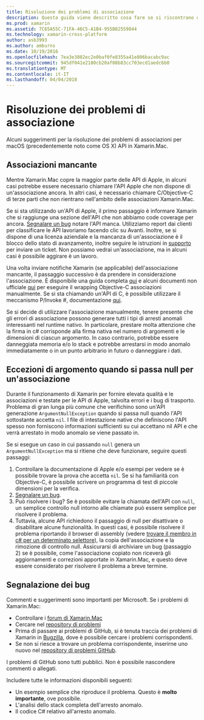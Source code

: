 ```yaml
---
title: Risoluzione dei problemi di associazione
description: Questa guida viene descritto cosa fare se si riscontrano difficoltà nell'associazione di una libreria Objective-C.
ms.prod: xamarin
ms.assetid: 7C65A55C-71FA-46C5-A1B4-955B82559844
ms.technology: xamarin-cross-platform
author: asb3993
ms.author: amburns
ms.date: 10/19/2016
ms.openlocfilehash: 7ea3e3802ec2e0baf0fe8355a41e806bacabc9ac
ms.sourcegitcommit: 945df041e2180cb20af08b83cc703ecd1aedc6b0
ms.translationtype: MT
ms.contentlocale: it-IT
ms.lasthandoff: 04/04/2018
---
```

# <a name="binding-troubleshooting"></a>Risoluzione dei problemi di associazione

Alcuni suggerimenti per la risoluzione dei problemi di associazioni per macOS (precedentemente noto come OS X) API in Xamarin.Mac.

## <a name="missing-bindings"></a>Associazioni mancante

Mentre Xamarin.Mac copre la maggior parte delle API di Apple, in alcuni casi potrebbe essere necessario chiamare l'API Apple che non dispone di un'associazione ancora. In altri casi, è necessario chiamare C/Objective-C di terze parti che non rientrano nell'ambito delle associazioni Xamarin.Mac.

Se si sta utilizzando un'API di Apple, il primo passaggio è informare Xamarin che si raggiunge una sezione dell'API che non abbiamo code coverage per ancora. [Segnalare un bug](#reporting-bugs) notare l'API manca. Utilizziamo report dai clienti per classificare le API lavoriamo facendo clic su Avanti. Inoltre, se si dispone di una licenza aziendale e la mancanza di un'associazione è il blocco dello stato di avanzamento, inoltre seguire le istruzioni in [supporto](http://xamarin.com/support) per inviare un ticket. Non possiamo vedrai un'associazione, ma in alcuni casi è possibile aggirare è un lavoro.

Una volta inviare notifiche Xamarin (se applicabile) dell'associazione mancante, il passaggio successivo è da prendere in considerazione l'associazione. È disponibile una guida completa [qui](~/cross-platform/macios/binding/overview.md) e alcuni documenti non ufficiale [qui](http://brendanzagaeski.appspot.com/xamarin/0002.html) per eseguire il wrapping Objective-C associazioni manualmente. Se si sta chiamando un'API di C, è possibile utilizzare il meccanismo P/Invoke #, documentazione [qui](http://www.mono-project.com/docs/advanced/pinvoke/).

Se si decide di utilizzare l'associazione manualmente, tenere presente che gli errori di associazione possono generare tutti i tipi di arresti anomali interessanti nel runtime nativo. In particolare, prestare molta attenzione che la firma in c# corrisponde alla firma nativa nel numero di argomenti e le dimensioni di ciascun argomento. In caso contrario, potrebbe essere danneggiata memoria e/o lo stack e potrebbe arrestarsi in modo anomalo immediatamente o in un punto arbitrario in futuro o danneggiare i dati.

## <a name="argument-exceptions-when-passing-null-to-a-binding"></a>Eccezioni di argomento quando si passa null per un'associazione

Durante il funzionamento di Xamarin per fornire elevata qualità e le associazioni e testate per le API di Apple, talvolta errori e i bug di trasporto. Problema di gran lunga più comune che verifichino sono un'API generazione `ArgumentNullException` quando si passa null quando l'API sottostante accetta `nil`. I file di intestazione native che definiscono l'API spesso non forniscono informazioni sufficienti su cui accettano nil API e che verrà arrestato in modo anomalo se viene passato in.

Se si esegue un caso in cui passando `null` genera un `ArgumentNullException` ma si ritiene che deve funzionare, seguire questi passaggi:

1. Controllare la documentazione di Apple e/o esempi per vedere se è possibile trovare la prova che accetta `nil`. Se si ha familiarità con Objective-C, è possibile scrivere un programma di test di piccole dimensioni per la verifica.
2. [Segnalare un bug](#reporting-bugs).
3. Può risolvere i bug? Se è possibile evitare la chiamata dell'API con `null`, un semplice controllo null intorno alle chiamate può essere semplice per risolvere il problema.
4. Tuttavia, alcune API richiedono il passaggio di null per disattivare o disabilitare alcune funzionalità. In questi casi, è possibile risolvere il problema riportando il browser di assembly (vedere [trovare il membro in c# per un determinato selettore](~/mac/app-fundamentals/mac-apis.md#finding_selector)), la copia dell'associazione e la rimozione di controllo null. Assicurarsi di archiviare un bug (passaggio 2) se è possibile, come l'associazione copiato non riceverà gli aggiornamenti e correzioni apportate in Xamarin.Mac, e questo deve essere considerato per risolvere il problema a breve termine.

<a name="reporting-bugs"/>

## <a name="reporting-bugs"></a>Segnalazione dei bug

Commenti e suggerimenti sono importanti per Microsoft. Se i problemi di Xamarin.Mac:

- Controllare i [forum di Xamarin.Mac](https://forums.xamarin.com/categories/mac)
- Cercare nel [repository di problemi](https://github.com/xamarin/xamarin-macios/issues) 
- Prima di passare ai problemi di GitHub, si è tenuta traccia dei problemi di Xamarin in [Bugzilla](https://bugzilla.xamarin.com/describecomponents.cgi), dove è possibile cercare i problemi corrispondenti.
- Se non si riesce a trovare un problema corrispondente, inserirne uno nuovo nel [repository di problemi GitHub](https://github.com/xamarin/xamarin-macios/issues/new).

I problemi di GitHub sono tutti pubblici. Non è possibile nascondere commenti o allegati. 

Includere tutte le informazioni disponibili seguenti:

- Un esempio semplice che riproduce il problema. Questo è **molto importante**, ove possibile. 
- L'analisi dello stack completa dell'arresto anomalo.
- Il codice C# relativo all'arresto anomalo. 
